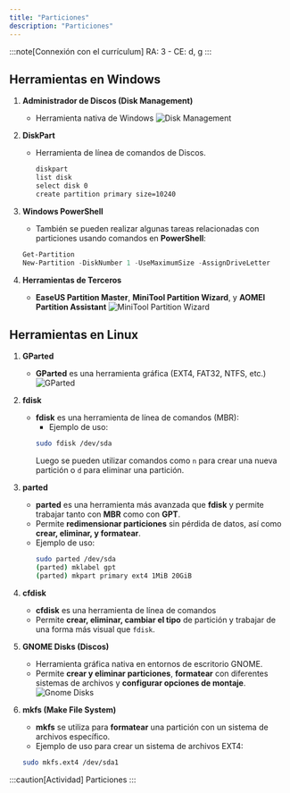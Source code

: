 ```yaml
---
title: "Particiones"
description: "Particiones"
---
```


:::note[Connexión con el currículum]
RA: 3 - CE: d, g
:::

## Herramientas en Windows

1. **Administrador de Discos (Disk Management)**
   - Herramienta nativa de Windows
![Disk Management](https://learn.microsoft.com/es-es/windows-server/storage/disk-management/media/disk-management.png)

2. **DiskPart**
   - Herramienta de línea de comandos de Discos.
     ```cmd frame="none"
     diskpart
     list disk
     select disk 0
     create partition primary size=10240
     ```
3. **Windows PowerShell**
   - También se pueden realizar algunas tareas relacionadas con particiones usando comandos en **PowerShell**:
   ```powershell frame="none"
   Get-Partition
   New-Partition -DiskNumber 1 -UseMaximumSize -AssignDriveLetter
   ```

4. **Herramientas de Terceros**
   - **EaseUS Partition Master**, **MiniTool Partition Wizard**, y **AOMEI Partition Assistant**
![MiniTool Partition Wizard](https://img.utdstc.com/screen/7c5/17c/7c517ce8feff600036e33c8aaba9fd2f0d38bcdfb56aed1f6ed54617f0b0e7e8:600)
## Herramientas en Linux

1. **GParted**
   - **GParted** es una herramienta gráfica (EXT4, FAT32, NTFS, etc.)
![GParted](https://max.educa.madrid.org/manual/max11/fgp17.png)
2. **fdisk**
   - **fdisk** es una herramienta de línea de comandos (MBR):
     - Ejemplo de uso:
     ```sh frame="none"
     sudo fdisk /dev/sda
     ```
     Luego se pueden utilizar comandos como `n` para crear una nueva partición o `d` para eliminar una partición.

3. **parted**
   - **parted** es una herramienta más avanzada que **fdisk** y permite trabajar tanto con **MBR** como con **GPT**.
   - Permite **redimensionar particiones** sin pérdida de datos, así como **crear, eliminar, y formatear**.
   - Ejemplo de uso:
     ```sh frame="none"
     sudo parted /dev/sda
     (parted) mklabel gpt
     (parted) mkpart primary ext4 1MiB 20GiB
     ```

4. **cfdisk**
   - **cfdisk** es una herramienta de línea de comandos
   - Permite **crear, eliminar, cambiar el tipo** de partición y trabajar de una forma más visual que `fdisk`.

5. **GNOME Disks (Discos)**
   - Herramienta gráfica nativa en entornos de escritorio GNOME.
   - Permite **crear y eliminar particiones**, **formatear** con diferentes sistemas de archivos y **configurar opciones de montaje**.
![Gnome Disks](https://apps.gnome.org/assets/screenshots/org.gnome.DiskUtility/disks-main.png)
6. **mkfs (Make File System)**
   - **mkfs** se utiliza para **formatear** una partición con un sistema de archivos específico.
   - Ejemplo de uso para crear un sistema de archivos EXT4:
   ```sh frame="none"
   sudo mkfs.ext4 /dev/sda1
   ```

:::caution[Actividad]
Particiones
:::
